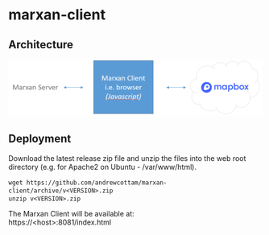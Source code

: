 # marxan-client
## Architecture
![marxan-client architecture](architecture_client.png)

## Deployment
Download the latest release zip file and unzip the files into the web root directory (e.g. for Apache2 on Ubuntu - /var/www/html).  
```
wget https://github.com/andrewcottam/marxan-client/archive/v<VERSION>.zip
unzip v<VERSION>.zip
```
The Marxan Client will be available at:  
https://\<host>:8081/index.html  
